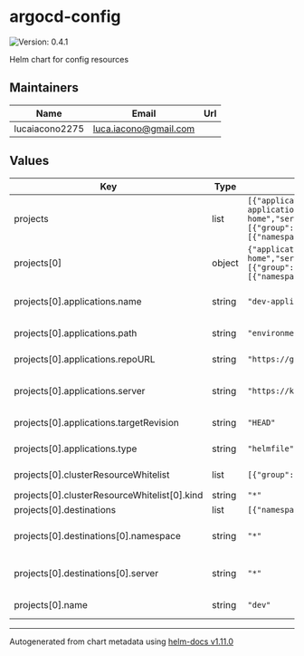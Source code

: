 # argocd-config

![Version: 0.4.1](https://img.shields.io/badge/Version-0.4.1-informational?style=flat-square)

Helm chart for config resources

## Maintainers

| Name | Email | Url |
| ---- | ------ | --- |
| lucaiacono2275 | <luca.iacono@gmail.com> |  |

## Values

| Key | Type | Default | Description |
|-----|------|---------|-------------|
| projects | list | `[{"applications":{"name":"dev-applications","path":"environments/dev","repoURL":"https://github.com/lucaiacono2275/k3s-home","server":"https://kubernetes.default.svc","targetRevision":"HEAD","type":"helmfile"},"clusterResourceWhitelist":[{"group":"*","kind":"*"}],"deploy":[{"name":"external-secrets"}],"destinations":[{"namespace":"*","server":"*"}],"name":"dev","sourceRepos":["*"]}]` | list of projects |
| projects[0] | object | `{"applications":{"name":"dev-applications","path":"environments/dev","repoURL":"https://github.com/lucaiacono2275/k3s-home","server":"https://kubernetes.default.svc","targetRevision":"HEAD","type":"helmfile"},"clusterResourceWhitelist":[{"group":"*","kind":"*"}],"deploy":[{"name":"external-secrets"}],"destinations":[{"namespace":"*","server":"*"}],"name":"dev","sourceRepos":["*"]}` | list of projects |
| projects[0].applications.name | string | `"dev-applications"` | default application name |
| projects[0].applications.path | string | `"environments/dev"` | default path in the repo |
| projects[0].applications.repoURL | string | `"https://github.com/lucaiacono2275/k3s-home"` | default repo URL |
| projects[0].applications.server | string | `"https://kubernetes.default.svc"` | default server address |
| projects[0].applications.targetRevision | string | `"HEAD"` | default repo revision |
| projects[0].applications.type | string | `"helmfile"` | default plugin |
| projects[0].clusterResourceWhitelist | list | `[{"group":"*","kind":"*"}]` | whie list for resources |
| projects[0].clusterResourceWhitelist[0].kind | string | `"*"` | kind |
| projects[0].destinations | list | `[{"namespace":"*","server":"*"}]` | destinations |
| projects[0].destinations[0].namespace | string | `"*"` | list of allowed namespaces |
| projects[0].destinations[0].server | string | `"*"` | list of allowed clusters |
| projects[0].name | string | `"dev"` | name of the project |

----------------------------------------------
Autogenerated from chart metadata using [helm-docs v1.11.0](https://github.com/norwoodj/helm-docs/releases/v1.11.0)
